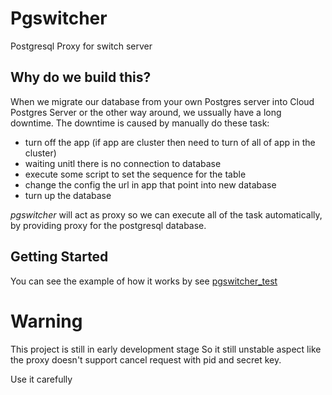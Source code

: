 # Pgswitcher

Postgresql Proxy for switch server

## Why do we build this?

When we migrate our database from your own 
Postgres server into Cloud Postgres Server or
the other way around, we ussually have a long 
downtime. The downtime is caused by manually
do these task:

- turn off the app (if app are cluster then need to
  turn of all of app in the cluster)
- waiting unitl there is no connection to database
- execute some script to set the sequence for the table
- change the config the url in app that point into new database
- turn up the database

*pgswitcher* will act as proxy so we can execute 
all of the task automatically, by providing proxy for 
the postgresql database.

## Getting Started

You can see the example of how it works by see 
[pgswitcher_test](https://github.com/egon12/pgswitcher/tree/main/pgswitcher_test)

# Warning

This project is still in early development stage
So it still unstable aspect like the proxy doesn't support
cancel request with pid and secret key.

Use it carefully
